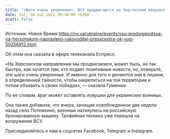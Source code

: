 ```yaml
---
title: "«Шаги очень уверенные». ВСУ продвигаются на Херсонском направлении — руководитель пресс-центра ОК Юг"
date: Sat, 16 Jul 2022 20:34:00 +0300
draft: false
---
```

Источник: Новое Время https://nv.ua/ukraine/events/vsu-prodvigayutsya-na-hersonskom-napravlenii-rukovoditel-presscentra-ok-yug-50256912.html


 Об этом она сказала в эфире телеканала Еспресо.

«На Херсонском направлении мы продвигаемся, может быть, не так быстро, как хочется тем, кто подает позитивные новости, но, поверьте, эти шаги очень уверенные. И именно для того и делаются они в тишине, в определенной тайности, чтобы закрепиться на той территории и потом объявить о своих победах», — сказала Гуменюк.

По ее словам, враг может оставлять ловушки для украинских военных.

Она также добавила, что вчера, зачищая освобожденное две недели назад село Потемкино, военные наткнулись на российскую бронированную машину. Трофейная техника уже перешла на вооружение ВСУ.

Присоединяйтесь к нам в соцсетях Facebook, Telegram и Instagram.
